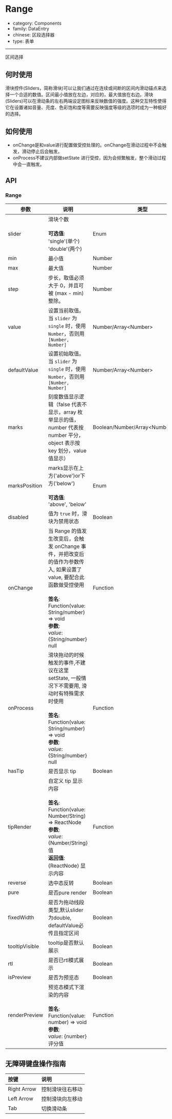 # Range

-   category: Components
-   family: DataEntry
-   chinese: 区段选择器
-   type: 表单

---

区间选择

## 何时使用

滑块控件(Sliders，简称滑块)可以让我们通过在连续或间断的区间内滑动锚点来选择一个合适的数值。区间最小值放在左边，对应的，最大值放在右边。滑块(Sliders)可以在滑动条的左右两端设定图标来反映数值的强度。这种交互特性使得它在设置诸如音量、亮度、色彩饱和度等需要反映强度等级的选项时成为一种极好的选择。

## 如何使用

-   onChange是和value进行配置做受控处理的。onChange在滑动过程中不会触发，滑动停止后会触发。
-   onProcess不建议内部做setState 进行受控，因为会频繁触发，整个滑动过程中会一直触发。

## API

### Range

| 参数             | 说明                                                                                                                                                                               | 类型                                     | 默认值            |
| -------------- | -------------------------------------------------------------------------------------------------------------------------------------------------------------------------------- | -------------------------------------- | -------------- |
| slider         | 滑块个数<br/><br/>**可选值**:<br/>'single'(单个)<br/>'double'(两个)                                                                                                                         | Enum                                   | 'single'       |
| min            | 最小值                                                                                                                                                                              | Number                                 | 0              |
| max            | 最大值                                                                                                                                                                              | Number                                 | 100            |
| step           | 步长，取值必须大于 0，并且可被 (max - min) 整除。                                                                                                                                                 | Number                                 | 1              |
| value          | 设置当前取值。当 `slider` 为 `single` 时，使用 `Number`，否则用 `[Number, Number]`                                                                                                                | Number/Array&lt;Number>                | -              |
| defaultValue   | 设置初始取值。当 `slider` 为 `single` 时，使用 `Number`，否则用 `[Number, Number]`                                                                                                                | Number/Array&lt;Number>                | -              |
| marks          | 刻度数值显示逻辑（false 代表不显示，array 枚举显示的值，number 代表按 number 平分，object 表示按 key 划分，value 值显示）                                                                                              | Boolean/Number/Array&lt;Number>/Object | false          |
| marksPosition  | marks显示在上方('above')or下方('below')<br/><br/>**可选值**:<br/>'above', 'below'                                                                                                          | Enum                                   | 'above'        |
| disabled       | 值为 `true` 时，滑块为禁用状态                                                                                                                                                              | Boolean                                | false          |
| onChange       | 当 Range 的值发生改变后，会触发 onChange 事件，并把改变后的值作为参数传入, 如果设置了value, 要配合此函数做受控使用<br/><br/>**签名**:<br/>Function(value: String/number) => void<br/>**参数**:<br/>_value_: {String/number} null | Function                               | func.noop      |
| onProcess      | 滑块拖动的时候触发的事件,不建议在这里setState, 一般情况下不需要用, 滑动时有特殊需求时使用<br/><br/>**签名**:<br/>Function(value: String/number) => void<br/>**参数**:<br/>_value_: {String/number} null                    | Function                               | func.noop      |
| hasTip         | 是否显示 tip                                                                                                                                                                         | Boolean                                | true           |
| tipRender      | 自定义 tip 显示内容<br/><br/>**签名**:<br/>Function(value: Number/String) => ReactNode<br/>**参数**:<br/>_value_: {Number/String} 值<br/>**返回值**:<br/>{ReactNode} 显示内容<br/>                  | Function                               | value => value |
| reverse        | 选中态反转                                                                                                                                                                            | Boolean                                | false          |
| pure           | 是否pure render                                                                                                                                                                    | Boolean                                | false          |
| fixedWidth     | 是否为拖动线段类型,默认slider为double, defaultValue必传且指定区间                                                                                                                                   | Boolean                                | false          |
| tooltipVisible | tooltip是否默认展示                                                                                                                                                                    | Boolean                                | false          |
| rtl            | 是否已rtl模式展示                                                                                                                                                                       | Boolean                                | false          |
| isPreview      | 是否为预览态                                                                                                                                                                           | Boolean                                | false          |
| renderPreview  | 预览态模式下渲染的内容<br/><br/>**签名**:<br/>Function(value: number) => void<br/>**参数**:<br/>_value_: {number} 评分值                                                                           | Function                               | -              |

## 无障碍键盘操作指南

| 按键          | 说明       |
| :---------- | :------- |
| Right Arrow | 控制滑块往右移动 |
| Left Arrow  | 控制滑块向左移动 |
| Tab         | 切换滑动条    |
